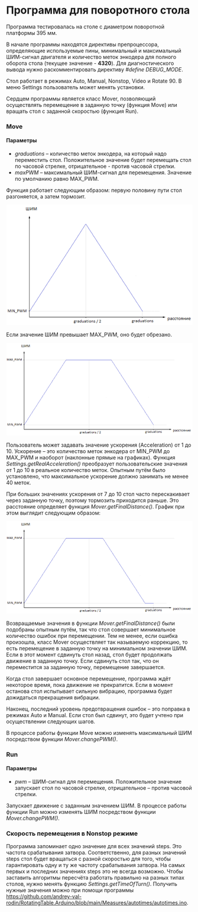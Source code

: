 # Программа для поворотного стола
Программа тестировалась на столе с диаметром поворотной платформы 395 мм.

В начале программы находятся директивы препроцессора, определяющие используемые пины, минимальный и максимальный ШИМ-сигнал двигателя и количество меток энкодера для полного оборота стола (текущее значение - **4320**). Для диагностического вывода нужно раскомментировать директиву *#define DEBUG_MODE*.

Стол работает в режимах Auto, Manual, Nonstop, Video и Rotate 90. В меню Settings пользователь может менять установки.

Сердцем программы является класс Mover, позволяющий осуществлять перемещение в заданную точку (функция Move) или вращать стол с заданной скоростью (функция Run).
### Move
#### Параметры
- *graduations* – количество меток энкодера, на который надо переместить стол. Положительное значение будет перемещать стол по часовой стрелке, отрицательное - против часовой стрелки.
- *maxPWM* – максимальный ШИМ-сигнал для перемещения. Значение по умолчанию равно MAX_PWM.

Функция работает следующим образом: первую половину пути стол разгоняется, а затем тормозит.

![](https://raw.githubusercontent.com/andrey-val-rodin/RotatingTable.Arduino/main/Images/PWM1.png)

Если значение ШИМ превышает MAX_PWM, оно будет обрезано.

![](https://raw.githubusercontent.com/andrey-val-rodin/RotatingTable.Arduino/main/Images/PWM2.png)

Пользователь может задавать значение ускорения (Acceleration) от 1 до 10. Ускорение – это количество меток энкодера от MIN_PWM до MAX_PWM и наоборот (наклонные прямые на графиках). Функция *Settings.getRealAcceleration()* преобразует пользовательские значения от 1 до 10 в реальное количество меток. Опытным путём было установлено, что максимальное ускорение должно занимать не менее 40 меток.

При больших значениях ускорения от 7 до 10 стол часто перескакивает через заданную точку, поэтому тормозить приходится раньше. Это расстояние определяет функция *Mover.getFinalDistance()*. График при этом выглядит следующим образом:

![](https://raw.githubusercontent.com/andrey-val-rodin/RotatingTable.Arduino/main/Images/PWM3.png)

Возвращаемые значения в функции *Mover.getFinalDistance()* были подобраны опытным путём, так что стол совершает минимальное количество ошибок при перемещении. Тем не менее, если ошибка произошла, класс Mover осуществляет так называемую коррекцию, то есть перемещение в заданную точку на минимальном значении ШИМ. Если в этот момент сдвинуть стол назад, стол будет продолжать движение в заданную точку. Если сдвинуть стол так, что он переместится за заданную точку, перемещение завершается.

Когда стол завершает основное перемещение, программа ждёт некоторое время, пока движение не прекратится. Если в момент останова стол испытывает сильную вибрацию, программа будет дожидаться прекращения вибрации.

Наконец, последний уровень предотвращения ошибок – это поправка в режимах Auto и Manual. Если стол был сдвинут, это будет учтено при осуществлении следующих шагов.

В процессе работы функции Move можно изменять максимальный ШИМ посредством функции *Mover.changePWM()*.
### Run
#### Параметры
- *pwm* – ШИМ-сигнал для перемещения. Положительное значение запускает стол по часовой стрелке, отрицательное – против часовой стрелки.

Запускает движение с заданным значением ШИМ. В процессе работы функции Run можно изменять ШИМ посредством функции *Mover.changePWM()*.

### Скорость перемещения в Nonstop режиме
Программа запоминает одно значение для всех значений steps. Это частота срабатывания затвора. Соответственно, для разных значений steps стол будет вращаться с разной скоростью для того, чтобы гарантировать одну и ту же частоту срабатывания затвора. На самых первых и последних значениях steps это не всегда возможно.
Чтобы заставить алгоритмы пересчёта работать правильно на разных типах столов, нужно менять функцию *Settings.getTimeOfTurn()*. Получить нужные значения можно при помощи программы https://github.com/andrey-val-rodin/RotatingTable.Arduino/blob/main/Measures/autotimes/autotimes.ino.
